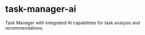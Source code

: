 # task-manager-ai
Task Manager with integrated AI capabilities for task analysis and recommendations.

